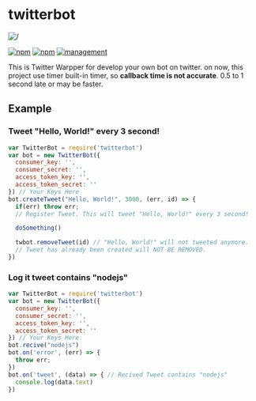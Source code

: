 # twitterbot
![/](https://nodei.co/npm/twitterbot.png?downloads=true&downloadRank=true&stars=true)

[![npm](https://img.shields.io/npm/dt/twitterbot.svg?style=flat-square)](https://www.npmjs.com/package/twitterbot) [![npm](https://img.shields.io/npm/l/twitterbot.svg?style=flat-square)](https://www.npmjs.com/package/twitterbot)
[![management](https://img.shields.io/badge/management-Atus-blue.svg?style=flat-square)](http://www.atus.ml)

This is Twitter Warpper for develop your own bot on twitter. on now, this project use timer built-in timer, so **callback time is not accurate**. 0.5 to 1 second late or may be faster.

## Example
### Tweet "Hello, World!" every 3 second!
```javascript
var TwitterBot = require('twitterbot')
var bot = new TwitterBot({
  consumer_key: '',
  consumer_secret: '',
  access_token_key: '',
  access_token_secret: ''
}) // Your Keys Here
bot.createTweet("Hello, World!", 3000, (err, id) => {
  if(err) throw err;
  // Register Tweet. This will tweet "Hello, World!" every 3 second!

  doSomething()

  twbot.removeTweet(id) // "Hello, World!" will not tweeted anymore.
  // Tweet has already been created will NOT BE REMOVED.
})
```
### Log it tweet contains "nodejs"
```javascript
var TwitterBot = require('twitterbot')
var bot = new TwitterBot({
  consumer_key: '',
  consumer_secret: '',
  access_token_key: '',
  access_token_secret: ''
}) // Your Keys Here
bot.recive("nodejs")
bot.on('error', (err) => {
  throw err;
})
bot.on('tweet', (data) => { // Recived Tweet contains "nodejs"
  console.log(data.text)
})
```

